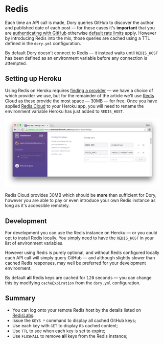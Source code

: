 # Redis

Each time an API call is made, Dory queries GitHub to discover the author and published date of each post &mdash; for these cases it's **important** that you are [authenticating with GitHub](GITHUB.md) otherwise [default rate limits](https://developer.github.com/v3/rate_limit/) apply. However by introducing Redis into the mix, those queries are cached using a TTL defined in the `dory.yml` configuration.

By default Dory doesn't connect to Redis &mdash; it instead waits until `REDIS_HOST` has been defined as an environment variable before any connection is attempted.

## Setting up Heroku

Using Redis on Heroku requires [finding a provider](https://elements.heroku.com/addons) &mdash; we have a choice of which provider we use, but for the remainder of the article we'll use [Redis Cloud](https://elements.heroku.com/addons/rediscloud) as these provide the most space &mdash; 30MB &mdash; for free. Once you have applied [Redis Cloud](https://elements.heroku.com/addons/rediscloud) to your Heroku app, you will need to rename the environment variable Heroku has just added to `REDIS_HOST`.

![Redis on Heroku](images/heroku-redis.png)

Redis Cloud provides 30MB which should be **more** than sufficient for Dory, however you are able to pay or even introduce your own Redis instance as long as it's accessible remotely.

## Development

For development you can use the Redis instance on Heroku &mdash; or you could opt to install Redis locally. You simply need to have the `REDIS_HOST` in your list of environment variables.

However using Redis is purely optional, and without Redis configured locally each API call will simply query GitHub &mdash; and although slightly slower than cached Redis responses, may well be preferred for your development environment.

By default **all** Redis keys are cached for <kbd>120</kbd> seconds &mdash; you can change this by modifying `cacheExpiration` from the `dory.yml` configuration.

## Summary

* You can log onto your remote Redis host by the details listed on [RedisLabs](https://app.redislabs.com/main/bdbconfiguration).
* Issue the `KEYS *` command to display all cached GitHub keys;
* Use each key with `GET` to display its cached content;
* Use `TTL` to see when each key is set to expire;
* Use `FLUSHALL` to remove **all** keys from the Redis instance;